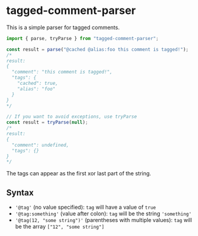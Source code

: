 # tagged-comment-parser

This is a simple parser for tagged comments.

```js
import { parse, tryParse } from "tagged-comment-parser";

const result = parse("@cached @alias:foo this comment is tagged!");
/*
result:
{
  "comment": "this comment is tagged!",
  "tags": {
    "cached": true,
    "alias": "foo"
  }
}
*/

// If you want to avoid exceptions, use tryParse
const result = tryParse(null);
/*
result:
{
  "comment": undefined,
  "tags": {}
}
*/
```

The tags can appear as the first xor last part of the string.

## Syntax

- `'@tag'` (no value specified): `tag` will have a value of `true`
- `'@tag:something'` (value after colon): `tag` will be the string `'something'`
- `'@tag(12, "some string")'` (parentheses with multiple values): `tag` will be the array `["12", "some string"]`

